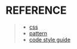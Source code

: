 REFERENCE
=========
>- [css](https://github.com/ryusehui/references/tree/main/css)
>- [pattern](https://github.com/ryusehui/references/tree/main/patterns)
>- [code style guide](https://github.com/ryusehui/references/tree/main/code-style-guide)
